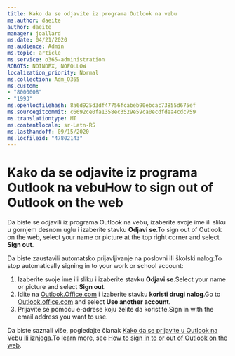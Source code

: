 ```yaml
---
title: Kako da se odjavite iz programa Outlook na vebu
ms.author: daeite
author: daeite
manager: joallard
ms.date: 04/21/2020
ms.audience: Admin
ms.topic: article
ms.service: o365-administration
ROBOTS: NOINDEX, NOFOLLOW
localization_priority: Normal
ms.collection: Adm_O365
ms.custom:
- "8000008"
- "1993"
ms.openlocfilehash: 8a6d925d3df47756fcabeb90ebcac73855d675ef
ms.sourcegitcommit: c6692ce0fa1358ec3529e59ca0ecdfdea4cdc759
ms.translationtype: MT
ms.contentlocale: sr-Latn-RS
ms.lasthandoff: 09/15/2020
ms.locfileid: "47802143"
---
```

# <a name="how-to-sign-out-of-outlook-on-the-web"></a><span data-ttu-id="66034-102">Kako da se odjavite iz programa Outlook na vebu</span><span class="sxs-lookup"><span data-stu-id="66034-102">How to sign out of Outlook on the web</span></span>

<span data-ttu-id="66034-103">Da biste se odjavili iz programa Outlook na vebu, izaberite svoje ime ili sliku u gornjem desnom uglu i izaberite stavku **Odjavi se**.</span><span class="sxs-lookup"><span data-stu-id="66034-103">To sign out of Outlook on the web, select your name or picture at the top right corner and select **Sign out**.</span></span>

<span data-ttu-id="66034-104">Da biste zaustavili automatsko prijavljivanje na poslovni ili školski nalog:</span><span class="sxs-lookup"><span data-stu-id="66034-104">To stop automatically signing in to your work or school account:</span></span>

1. <span data-ttu-id="66034-105">Izaberite svoje ime ili sliku i izaberite stavku **Odjavi se**.</span><span class="sxs-lookup"><span data-stu-id="66034-105">Select your name or picture and select **Sign out**.</span></span>
1. <span data-ttu-id="66034-106">Idite na [Outlook.Office.com](https://outlook.office.com/) i izaberite stavku **koristi drugi nalog**.</span><span class="sxs-lookup"><span data-stu-id="66034-106">Go to [Outlook.office.com](https://outlook.office.com/) and select **Use another account**.</span></span>
1. <span data-ttu-id="66034-107">Prijavite se pomoću e-adrese koju želite da koristite.</span><span class="sxs-lookup"><span data-stu-id="66034-107">Sign in with the email address you want to use.</span></span>

<span data-ttu-id="66034-108">Da biste saznali više, pogledajte članak [Kako da se prijavite u Outlook na Vebu ili iz](https://support.office.com/article/763fab4d-0138-4814-b450-37fc286bcb79)njega.</span><span class="sxs-lookup"><span data-stu-id="66034-108">To learn more, see [How to sign in to or out of Outlook on the web](https://support.office.com/article/763fab4d-0138-4814-b450-37fc286bcb79).</span></span>